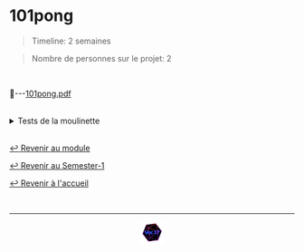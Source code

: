 # 101pong

> Timeline: 2 semaines

> Nombre de personnes sur le projet: 2

<br>

📂---[101pong.pdf](https://github.com/Studio-17/Epitech-Subjects/blob/main/Semester-1/B-MAT-100/101pong/101pong.pdf)


<br>

<details>

<summary> Tests de la moulinette </summary>
<table align="center">
    <thead>
        <tr>
            <td colspan="3" align="center"><strong>MOULINETTE</strong></td>
        </tr>
        <tr>
            <th>SOMMAIRE</th>
            <th>NB DE TESTS</th>
            <th>DETAILS</th>
        </tr>
    </thead>
    <tbody>
        <tr>
            <td rowspan="10">1-rigor</td>
            <td rowspan="10" style="text-align: center;">10</td>
            <td>1a-no arguments</td>
        </tr>
    		<tr>
			<td>1b-not enough arguments</td>
		</tr>
		<tr>
			<td>1c-too many arguments</td>
		</tr>
		<tr>
			<td>1d-incorrect argument</td>
		</tr>
		<tr>
			<td>1e-negative time shift</td>
		</tr>
		<tr>
			<td>1f-float time shift</td>
		</tr>
		<tr>
			<td>1g-output rigour 1</td>
		</tr>
		<tr>
			<td>1h-output rigour 2</td>
		</tr>
		<tr>
			<td>1i-output rigour 3</td>
		</tr>
		<tr>
			<td>1j-output rigour 4</td>
		</tr>
        <tr>
            <td rowspan="10">3-vector</td>
            <td rowspan="10" style="text-align: center;">10</td>
            <td>2a-vector coordinates 1</td>
        </tr>
    		<tr>
			<td>2b-vector coordinates 2</td>
		</tr>
		<tr>
			<td>2c-vector coordinates 3</td>
		</tr>
		<tr>
			<td>2d-vector coordinates floats 1</td>
		</tr>
		<tr>
			<td>2e-vector coordinates floats 2</td>
		</tr>
		<tr>
			<td>2f-vector application 1</td>
		</tr>
		<tr>
			<td>2g-vector application 2</td>
		</tr>
		<tr>
			<td>2h-vector application 3</td>
		</tr>
		<tr>
			<td>2i-vector application floats 1</td>
		</tr>
		<tr>
			<td>2j-vector application floats 2</td>
		</tr>
        <tr>
            <td rowspan="5">4-trigonometry</td>
            <td rowspan="5" style="text-align: center;">5</td>
            <td>3a-incident angle 1</td>
        </tr>
    		<tr>
			<td>3b-incident angle 2</td>
		</tr>
		<tr>
			<td>3c-incident angle 3</td>
		</tr>
		<tr>
			<td>3d-incident angle floats 1</td>
		</tr>
		<tr>
			<td>3e-incident angle floats 2</td>
		</tr>
        <tr>
            <td rowspan="6">5-mathematical rigor</td>
            <td rowspan="6" style="text-align: center;">6</td>
            <td>4a-speed vector with z = 0</td>
        </tr>
    		<tr>
			<td>4b-0 degree angle</td>
		</tr>
		<tr>
			<td>4c-90 degrees angle</td>
		</tr>
		<tr>
			<td>4d-no incident angle 1</td>
		</tr>
		<tr>
			<td>4e-no incident angle 2</td>
		</tr>
		<tr>
			<td>4f-no incident angle 3</td>
		</tr>
	</tbody>
</table>
</details>

<br>

[↩️ Revenir au module](https://github.com/Studio-17/Epitech-Subjects/tree/main/Semester-1/B-MAT-100)

[↩️ Revenir au Semester-1](https://github.com/Studio-17/Epitech-Subjects/tree/main/Semester-1)

[↩️ Revenir à l'accueil](https://github.com/Studio-17/Epitech-Subjects)

<br>

---

<div align="center">

<a href="https://github.com/Studio-17" target="_blank"><img src="../../../assets/voc17.gif" width="40"></a>

</div>